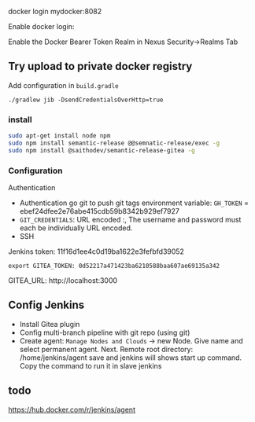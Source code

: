 

docker login mydocker:8082

Enable docker login:

Enable the Docker Bearer Token Realm in Nexus Security->Realms Tab


## Try upload to private docker registry

Add configuration in `build.gradle`

```
./gradlew jib -DsendCredentialsOverHttp=true
```

### install

```sh
sudo apt-get install node npm
sudo npm install semantic-release @@semnatic-release/exec -g
sudo npm install @saithodev/semantic-release-gitea -g
```

### Configuration

Authentication 

- Authentication go git to push git tags
   environment variable: `GH_TOKEN` =  ebef24dfee2e76abe415cdb59b8342b929ef7927    
- `GIT_CREDENTIALS`: URL encoded <username>:<password>, The username and password must each be individually URL encoded.
- SSH

Jenkins token: 11f16d1ee4c0d19ba1622e3fefbfd39052

```shell script
export GITEA_TOKEN: 0d52217a471423ba6210588baa607ae69135a342
```

GITEA_URL: http://localhost:3000

## Config Jenkins

- Install Gitea plugin
- Config multi-branch pipeline with git repo (using git)
- Create agent:
    `Manage Nodes and Clouds` -> new Node. Give name and select permanent agent. Next. 
    Remote root directory: /home/jenkins/agent
    save and jenkins will shows start up command. Copy the command to run it in slave jenkins


## todo
https://hub.docker.com/r/jenkins/agent
